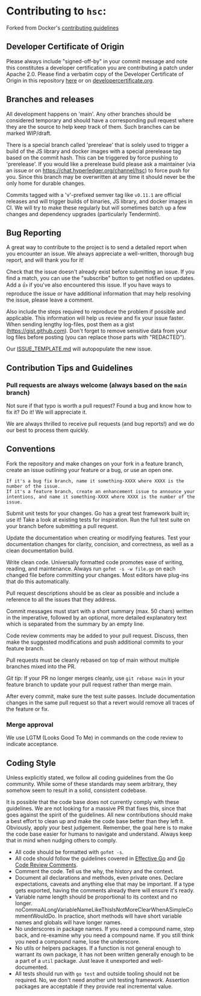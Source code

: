 # Contributing to `hsc`:
Forked from Docker's [contributing guidelines](https://github.com/docker/docker/blob/main/CONTRIBUTING.md)

## Developer Certificate of Origin

Please always include "signed-off-by" in your commit message and note this constitutes a developer certification you are contributing a patch under Apache 2.0.  Please find a verbatim copy of the Developer Certificate of Origin in this repository [here](.github/DEVELOPER_CERTIFICATE_OF_ORIGIN.md) or on [developercertificate.org](https://developercertificate.org/).

## Branches and releases

All development happens on 'main'. Any other branches should be considered temporary and should have a corresponding pull request where they are the source to help keep track of them. Such branches can be marked WIP/draft.

There is a special branch called 'prereleae' that is solely used to trigger a build of the JS library and docker images with a special prerelease tag based on the commit hash. This can be triggered by force pushing to 'prerelease'. If you would like a prerelease build please ask a maintainer (via an issue or on https://chat.hyperledger.org/channel/hsc) to force push for you. Since this branch may be overwritten at any time it should never be the only home for durable changes.

Commits tagged with a 'v'-prefixed semver tag like `v0.11.1` are official releases and will trigger builds of binaries, JS library, and docker images in CI. We will try to make these regularly but will sometimes batch up a few changes and dependency upgrades (particularly Tendermint).

## Bug Reporting

A great way to contribute to the project is to send a detailed report when you encounter an issue. We always appreciate a well-written, thorough bug report, and will thank you for it!

Check that the issue doesn't already exist before submitting an issue. If you find a match, you can use the "subscribe" button to get notified on updates. Add a :+1: if you've also encountered this issue. If you have ways to reproduce the issue or have additional information that may help resolving the issue, please leave a comment.

Also include the steps required to reproduce the problem if possible and applicable. This information will help us review and fix your issue faster. When sending lengthy log-files, post them as a gist (https://gist.github.com). Don't forget to remove sensitive data from your log files before posting (you can replace those parts with "REDACTED").

Our [ISSUE_TEMPLATE.md](ISSUE_TEMPLATE.md) will autopopulate the new issue.

## Contribution Tips and Guidelines

### Pull requests are always welcome (always based on the `main` branch)

Not sure if that typo is worth a pull request? Found a bug and know how to fix it? Do it! We will appreciate it.

We are always thrilled to receive pull requests (and bug reports!) and we do our best to process them quickly. 

## Conventions

Fork the repository and make changes on your fork in a feature branch, create an issue outlining your feature or a bug, or use an open one.

    If it's a bug fix branch, name it something-XXXX where XXXX is the number of the issue.
    If it's a feature branch, create an enhancement issue to announce your intentions, and name it something-XXXX where XXXX is the number of the issue.

Submit unit tests for your changes. Go has a great test framework built in; use it! Take a look at existing tests for inspiration. Run the full test suite on your branch before submitting a pull request.

Update the documentation when creating or modifying features. Test your documentation changes for clarity, concision, and correctness, as well as a clean documentation build. 

Write clean code. Universally formatted code promotes ease of writing, reading, and maintenance. Always run `gofmt -s -w file.go` on each changed file before committing your changes. Most editors have plug-ins that do this automatically.

Pull request descriptions should be as clear as possible and include a reference to all the issues that they address.

Commit messages must start with a short summary (max. 50 chars) written in the imperative, followed by an optional, more detailed explanatory text which is separated from the summary by an empty line.

Code review comments may be added to your pull request. Discuss, then make the suggested modifications and push additional commits to your feature branch. 

Pull requests must be cleanly rebased on top of main without multiple branches mixed into the PR.

*Git tip:* If your PR no longer merges cleanly, use `git rebase main` in your feature branch to update your pull request rather than merge main.

After every commit, make sure the test suite passes. Include documentation changes in the same pull request so that a revert would remove all traces of the feature or fix.

### Merge approval

We use LGTM (Looks Good To Me) in commands on the code review to indicate acceptance. 

## Coding Style

Unless explicitly stated, we follow all coding guidelines from the Go community. While some of these standards may seem arbitrary, they somehow seem to result in a solid, consistent codebase.

It is possible that the code base does not currently comply with these guidelines. We are not looking for a massive PR that fixes this, since that goes against the spirit of the guidelines. All new contributions should make a best effort to clean up and make the code base better than they left it. Obviously, apply your best judgement. Remember, the goal here is to make the code base easier for humans to navigate and understand. Always keep that in mind when nudging others to comply.

* All code should be formatted with `gofmt -s`.
* All code should follow the guidelines covered in [Effective Go](https://golang.org/doc/effective_go.html) and [Go Code Review Comments](https://github.com/golang/go/wiki/CodeReviewComments).
* Comment the code. Tell us the why, the history and the context.
* Document all declarations and methods, even private ones. Declare expectations, caveats and anything else that may be important. If a type gets exported, having the comments already there will ensure it's ready.
* Variable name length should be proportional to its context and no longer. noCommaALongVariableNameLikeThisIsNotMoreClearWhenASimpleCommentWouldDo. In practice, short methods will have short variable names and globals will have longer names.
* No underscores in package names. If you need a compound name, step back, and re-examine why you need a compound name. If you still think you need a compound name, lose the underscore.
* No utils or helpers packages. If a function is not general enough to warrant its own package, it has not been written generally enough to be a part of a `util` package. Just leave it unexported and well-documented.
* All tests should run with `go test` and outside tooling should not be required. No, we don't need another unit testing framework. Assertion packages are acceptable if they provide real incremental value.
